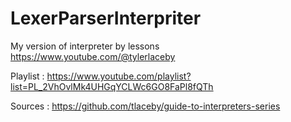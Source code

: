 # LexerParserInterpriter


My version of interpreter by lessons https://www.youtube.com/@tylerlaceby

Playlist : https://www.youtube.com/playlist?list=PL_2VhOvlMk4UHGqYCLWc6GO8FaPl8fQTh

Sources : https://github.com/tlaceby/guide-to-interpreters-series
